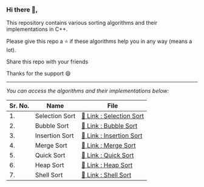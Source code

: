 ### Hi there 👋,
<p> This repository contains various sorting algorithms and their implementations in C++. </p>
<p> Please give this repo a ⭐ if these algorithms help you in any way (means a lot). </p>
<p> Share this repo with your friends </p>
<p> Thanks for the support 😄 </p>

_________________________________________________________________________________
_You can access the algorithms and their implementations below:_

| Sr. No. | Name | File |
|------|------|------|
|1.|Selection Sort|[🔗 Link : Selection Sort](https://github.com/HimeshKohad/Sorting_Algorithms/blob/main/Algorithms/SelectionSort.md)|
|2.|Bubble Sort|[🔗 Link : Bubble Sort](https://github.com/HimeshKohad/Sorting_Algos/blob/main/Algorithms/BubbleSort.md)|
|3.|Insertion Sort|[🔗 Link : Insertion Sort](https://github.com/HimeshKohad/Sorting_Algos/blob/main/Algorithms/InsertionSort.md)|
|4.|Merge Sort|[🔗 Link : Merge Sort](https://github.com/HimeshKohad/Sorting_Algos/blob/main/Algorithms/MergeSort.md)|
|5.|Quick Sort|[🔗 Link : Quick Sort](https://github.com/HimeshKohad/Sorting_Algos/blob/main/Algorithms/QuickSort.md)|
|6.|Heap Sort|[🔗 Link : Heap Sort](https://github.com/HimeshKohad/Sorting_Algorithms/blob/main/Algorithms/HeapSort.md)|
|7.|Shell Sort|[🔗 Link : Shell Sort](https://github.com/HimeshKohad/Sorting_Algorithms/blob/main/Algorithms/ShellSort.md)|

